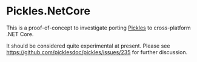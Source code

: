 # Pickles.NetCore

This is a proof-of-concept to investigate porting [Pickles](https://github.com/picklesdoc/pickles) to cross-platform .NET Core.

It should be considered quite experimental at present.  Please see https://github.com/picklesdoc/pickles/issues/235 for further discussion.

